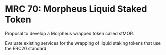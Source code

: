 # MRC 70: Morpheus Liquid Staked Token 

Proposal to develop a Morpheus wrapped token called stMOR.

Evaluate existing services for the wrapping of liquid staking tokens that use the ERC20 standard. 
